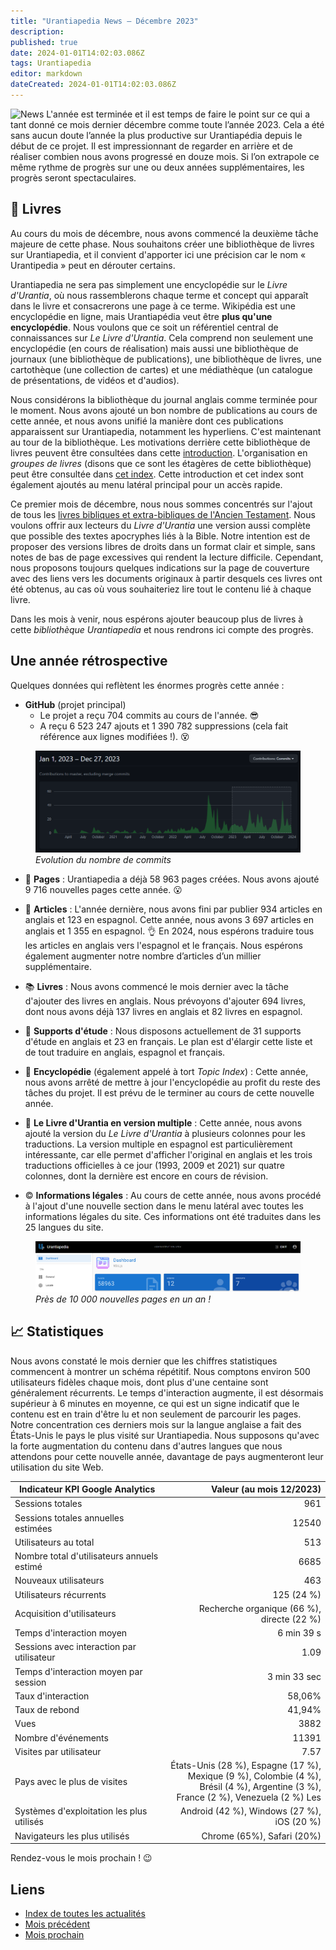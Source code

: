 ```yaml
---
title: "Urantiapedia News — Décembre 2023"
description: 
published: true
date: 2024-01-01T14:02:03.086Z
tags: Urantiapedia
editor: markdown
dateCreated: 2024-01-01T14:02:03.086Z
---
```


<img src="/_assets/svg/icon-news.svg" alt="News" style="width: 80px;"> L'année est terminée et il est temps de faire le point sur ce qui a tant donné ce mois dernier décembre comme toute l’année 2023. Cela a été sans aucun doute l’année la plus productive sur Urantiapédia depuis le début de ce projet. Il est impressionnant de regarder en arrière et de réaliser combien nous avons progressé en douze mois. Si l’on extrapole ce même rythme de progrès sur une ou deux années supplémentaires, les progrès seront spectaculaires. 

## :green_book: Livres 

Au cours du mois de décembre, nous avons commencé la deuxième tâche majeure de cette phase. Nous souhaitons créer une bibliothèque de livres sur Urantiapedia, et il convient d'apporter ici une précision car le nom « Urantipedia » peut en dérouter certains. 

Urantiapedia ne sera pas simplement une encyclopédie sur le _Livre d'Urantia_, où nous rassemblerons chaque terme et concept qui apparaît dans le livre et consacrerons une page à ce terme. Wikipédia est une encyclopédie en ligne, mais Urantiapédia veut être **plus qu'une encyclopédie**. Nous voulons que ce soit un référentiel central de connaissances sur _Le Livre d'Urantia_. Cela comprend non seulement une encyclopédie (en cours de réalisation) mais aussi une bibliothèque de journaux (une bibliothèque de publications), une bibliothèque de livres, une cartothèque (une collection de cartes) et une médiathèque (un catalogue de présentations, de vidéos et d'audios).

Nous considérons la bibliothèque du journal anglais comme terminée pour le moment. Nous avons ajouté un bon nombre de publications au cours de cette année, et nous avons unifié la manière dont ces publications apparaissent sur Urantiapedia, notamment les hyperliens. C'est maintenant au tour de la bibliothèque. Les motivations derrière cette bibliothèque de livres peuvent être consultées dans cette [introduction](/en/book). L'organisation en _groupes de livres_ (disons que ce sont les étagères de cette bibliothèque) peut être consultée dans [cet index](/en/index/books). Cette introduction et cet index sont également ajoutés au menu latéral principal pour un accès rapide.

Ce premier mois de décembre, nous nous sommes concentrés sur l'ajout de tous les [livres bibliques et extra-bibliques de l'Ancien Testament](/en/index/books_judeo_christianism_ot). Nous voulons offrir aux lecteurs du _Livre d'Urantia_ une version aussi complète que possible des textes apocryphes liés à la Bible. Notre intention est de proposer des versions libres de droits dans un format clair et simple, sans notes de bas de page excessives qui rendent la lecture difficile. Cependant, nous proposons toujours quelques indications sur la page de couverture avec des liens vers les documents originaux à partir desquels ces livres ont été obtenus, au cas où vous souhaiteriez lire tout le contenu lié à chaque livre. 

Dans les mois à venir, nous espérons ajouter beaucoup plus de livres à cette _bibliothèque Urantiapedia_ et nous rendrons ici compte des progrès. 

## Une année rétrospective 

Quelques données qui reflètent les énormes progrès cette année : 

- **GitHub** (projet principal) 
    * Le projet a reçu 704 commits au cours de l'année. :sunglasses: 
    * A reçu 6 523 247 ajouts et 1 390 782 suppressions (cela fait référence aux lignes modifiées !). :dizzy_face: 

<figure id="img_1" class="image urantiapedia"> 
<img src="/image/github_2023.png"> 
<figcaption><em>Evolution du nombre de commits </em></figcaption> 
</figure> 

- :page_facing_up: **Pages** : Urantiapedia a déjà 58 ​​963 pages créées. Nous avons ajouté 9 716 nouvelles pages cette année. :open_mouth: 

- :page_with_curl: **Articles** : L'année dernière, nous avons fini par publier 934 articles en anglais et 123 en espagnol. Cette année, nous avons 3 697 articles en anglais et 1 355 en espagnol. :ok_hand: En 2024, nous espérons traduire tous les articles en anglais vers l'espagnol et le français. Nous espérons également augmenter notre nombre d’articles d’un millier supplémentaire. 

- :books: **Livres** : Nous avons commencé le mois dernier avec la tâche d'ajouter des livres en anglais. Nous prévoyons d'ajouter 694 livres, dont nous avons déjà 137 livres en anglais et 82 livres en espagnol. 

- :notebook: **Supports d'étude** : Nous disposons actuellement de 31 supports d'étude en anglais et 23 en français. Le plan est d'élargir cette liste et de tout traduire en anglais, espagnol et français. 

- :card_index: **Encyclopédie** (également appelé à tort _Topic Index_) : Cette année, nous avons arrêté de mettre à jour l'encyclopédie au profit du reste des tâches du projet. Il est prévu de le terminer au cours de cette nouvelle année.

- :blue_book: **Le Livre d'Urantia en version multiple** : Cette année, nous avons ajouté la version du _Le Livre d'Urantia_ à plusieurs colonnes pour les traductions. La version multiple en espagnol est particulièrement intéressante, car elle permet d'afficher l'original en anglais et les trois traductions officielles à ce jour (1993, 2009 et 2021) sur quatre colonnes, dont la dernière est encore en cours de révision. 

- :copyright: **Informations légales** : Au cours de cette année, nous avons procédé à l'ajout d'une nouvelle section dans le menu latéral avec toutes les informations légales du site. Ces informations ont été traduites dans les 25 langues du site. 

<figure id="img_2" class="image urantiapedia"> 
<img src="/image/up_status_2023.png"> 
<figcaption><em>Près de 10 000 nouvelles pages en un an !</em></figcaption> 
</figure> 

## :chart_with_upwards_trend: Statistiques 

Nous avons constaté le mois dernier que les chiffres statistiques commencent à montrer un schéma répétitif. Nous comptons environ 500 utilisateurs fidèles chaque mois, dont plus d'une centaine sont généralement récurrents. Le temps d'interaction augmente, il est désormais supérieur à 6 minutes en moyenne, ce qui est un signe indicatif que le contenu est en train d'être lu et non seulement de parcourir les pages. Notre concentration ces derniers mois sur la langue anglaise a fait des États-Unis le pays le plus visité sur Urantiapedia. Nous supposons qu'avec la forte augmentation du contenu dans d'autres langues que nous attendons pour cette nouvelle année, davantage de pays augmenteront leur utilisation du site Web. 

Indicateur KPI Google Analytics | Valeur (au mois 12/2023)
--- | ---:
Sessions totales | 961 
Sessions totales annuelles estimées | 12540 
Utilisateurs au total | 513 
Nombre total d'utilisateurs annuels estimé | 6685 
Nouveaux utilisateurs | 463 
Utilisateurs récurrents | 125 (24 %) 
Acquisition d'utilisateurs | Recherche organique (66 %), directe (22 %) 
Temps d'interaction moyen | 6 min 39 s 
Sessions avec interaction par utilisateur | 1.09 
Temps d'interaction moyen par session | 3 min 33 sec 
Taux d'interaction | 58,06% 
Taux de rebond | 41,94% 
Vues | 3882 
Nombre d'événements | 11391 
Visites par utilisateur | 7.57 
Pays avec le plus de visites | États-Unis (28 %), Espagne (17 %), <br>Mexique (9 %), Colombie (4 %), <br>Brésil (4 %), Argentine (3 %), <br>France (2 %), Venezuela (2 %) Les 
Systèmes d'exploitation les plus utilisés | Android (42 %), Windows (27 %), iOS (20 %) 
Navigateurs les plus utilisés | Chrome (65%), Safari (20%) 

Rendez-vous le mois prochain ! :wink: 

## Liens 

- [Index de toutes les actualités](/fr/news) 
- [Mois précédent](/fr/news/2023/11)
- [Mois prochain](/fr/news/2024/01)